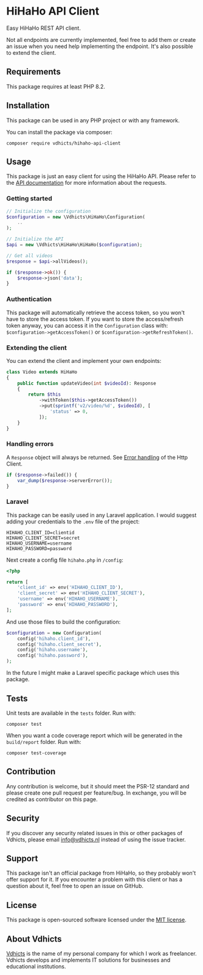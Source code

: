 # HiHaHo API Client

Easy HiHaHo REST API client. 

Not all endpoints are currently implemented, feel free to add them or create an issue when you need help implementing 
the endpoint. It's also possible to extend the client.

## Requirements

This package requires at least PHP 8.2.

## Installation

This package can be used in any PHP project or with any framework.

You can install the package via composer:

`composer require vdhicts/hihaho-api-client`

## Usage

This package is just an easy client for using the HiHaHo API. Please refer to the
[API documentation](https://api-docs.hihaho.com/) for more information about the requests.

### Getting started

```php
// Initialize the configuration
$configuration = new \Vdhicts\HiHaHo\Configuration(
    ..
);

// Initialize the API
$api = new \Vdhicts\HiHaHo\HiHaHo($configuration);

// Get all videos
$response = $api->allVideos();

if ($response->ok()) {
    $response->json('data');
}
```

### Authentication

This package will automatically retrieve the access token, so you won't have to store the access token. If you want to 
store the access/refresh token anyway, you can access it in the `Configuration` class with: 
`$configuration->getAccessToken()` or `$configuration->getRefreshToken()`.

### Extending the client

You can extend the client and implement your own endpoints:

```php
class Video extends HiHaHo 
{
    public function updateVideo(int $videoId): Response
    {
        return $this
            ->withToken($this->getAccessToken())
            ->put(sprintf('v2/video/%d', $videoId), [
                'status' => 0,
            ]);
    }    
}
```

### Handling errors

A `Response` object will always be returned. See 
[Error handling](https://laravel.com/docs/8.x/http-client#error-handling) of the Http Client.

```php
if ($response->failed()) {
    var_dump($response->serverError());
}
```

### Laravel

This package can be easily used in any Laravel application. I would suggest adding your credentials to the `.env` file 
of the project:

```
HIHAHO_CLIENT_ID=clientid
HIHAHO_CLIENT_SECRET=secret
HIHAHO_USERNAME=username
HIHAHO_PASSWORD=password
```

Next create a config file `hihaho.php` in `/config`:

```php
<?php

return [
    'client_id' => env('HIHAHO_CLIENT_ID'),
    'client_secret' => env('HIHAHO_CLIENT_SECRET'),
    'username' => env('HIHAHO_USERNAME'),
    'password' => env('HIHAHO_PASSWORD'),
];
```

And use those files to build the configuration:

```php
$configuration = new Configuration(
    config('hihaho.client_id'),
    config('hihaho.client_secret'),
    config('hihaho.username'),
    config('hihaho.password'),
);
```

In the future I might make a Laravel specific package which uses this package.

## Tests

Unit tests are available in the `tests` folder. Run with:

`composer test`

When you want a code coverage report which will be generated in the `build/report` folder. Run with:

`composer test-coverage`

## Contribution

Any contribution is welcome, but it should meet the PSR-12 standard and please create one pull request per feature/bug.
In exchange, you will be credited as contributor on this page.

## Security

If you discover any security related issues in this or other packages of Vdhicts, please email info@vdhicts.nl instead
of using the issue tracker.

## Support

This package isn't an official package from HiHaHo, so they probably won't offer support for it. If you encounter a
problem with this client or has a question about it, feel free to open an issue on GitHub.

## License

This package is open-sourced software licensed under the [MIT license](http://opensource.org/licenses/MIT).

## About Vdhicts

[Vdhicts](https://www.vdhicts.nl) is the name of my personal company for which I work as freelancer. Vdhicts develops
and implements IT solutions for businesses and educational institutions.
